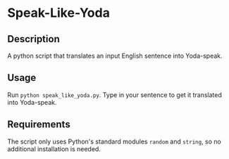 # Speak-Like-Yoda

## Description

A python script that translates an input English sentence into Yoda-speak.

## Usage

Run `python speak_like_yoda.py`. Type in your sentence to get it translated into Yoda-speak.

## Requirements

The script only uses Python's standard modules `random` and `string`, so no additional installation is needed.
